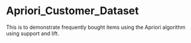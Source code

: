 # Apriori_Customer_Dataset
This is to demonstrate frequently bought items using the Apriori algorithm using support and lift.

